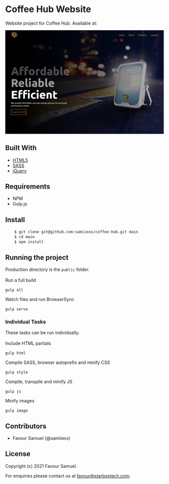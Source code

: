 # Coffee Hub Website
Website project for Coffee Hub. Available at: 
[]()

![Coffee Hub](screenshot.jpg)

## Built With
- [HTML5](https://developer.mozilla.org/en-US/docs/Web/Guide/HTML/HTML5)
- [SASS](https://sass-lang.com/)
- [jQuery](https://jquery.com/)

## Requirements
 - NPM
 - Gulp.js

## Install
```
    $ git clone git@github.com:samiiexx/coffee-hub.git main
    $ cd main
    $ npm install
```

## Running the project
Production directory is the `public` folder.\
\
Run a full build
```
gulp all
```
Watch files and run BrowserSync
```
gulp serve
```
### Individual Tasks
These tasks can be run individually.\
\
Include HTML partials
```
gulp html
```
Compile SASS, browser autoprefix and minify CSS
```
gulp style
```
Compile, transpile and minify JS
```
gulp js
```
Minify images
```
gulp image
```

## Contributors
- Favour Samuel (@samiiexx)

## License
Copyright (c) 2021 Favour Samuel.

For enquiries please contact us at [favour@starboxtech.com](mailto:favour@starboxtech.com).